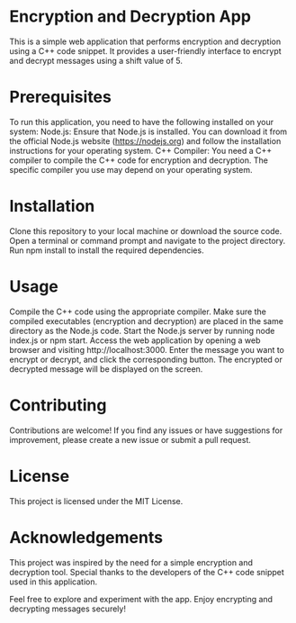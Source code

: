 # Encryption and Decryption App

This is a simple web application that performs encryption and decryption using a C++ code snippet. It provides a user-friendly interface to encrypt and decrypt messages using a shift value of 5.

# Prerequisites
To run this application, you need to have the following installed on your system:
Node.js: Ensure that Node.js is installed. You can download it from the official Node.js website (https://nodejs.org) and follow the installation instructions for your operating system.
C++ Compiler: You need a C++ compiler to compile the C++ code for encryption and decryption. The specific compiler you use may depend on your operating system.

# Installation
Clone this repository to your local machine or download the source code.
Open a terminal or command prompt and navigate to the project directory.
Run npm install to install the required dependencies.

# Usage
Compile the C++ code using the appropriate compiler. Make sure the compiled executables (encryption and decryption) are placed in the same directory as the Node.js code.
Start the Node.js server by running node index.js or npm start.
Access the web application by opening a web browser and visiting http://localhost:3000.
Enter the message you want to encrypt or decrypt, and click the corresponding button.
The encrypted or decrypted message will be displayed on the screen.

# Contributing
Contributions are welcome! If you find any issues or have suggestions for improvement, please create a new issue or submit a pull request.

# License
This project is licensed under the MIT License.

# Acknowledgements
This project was inspired by the need for a simple encryption and decryption tool. Special thanks to the developers of the C++ code snippet used in this application.

Feel free to explore and experiment with the app. Enjoy encrypting and decrypting messages securely!
